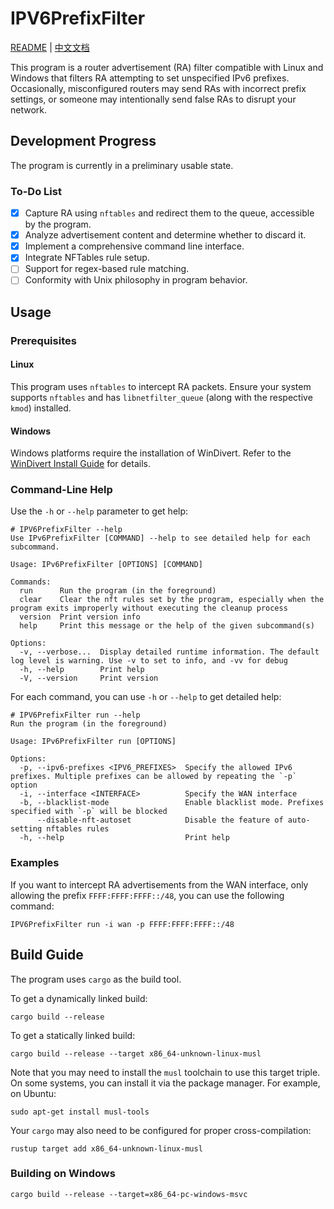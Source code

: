 # IPV6PrefixFilter

[README](README.md) | [中文文档](README_ZH.md)

This program is a router advertisement (RA) filter compatible with Linux and Windows that filters RA attempting to set unspecified IPv6 prefixes. Occasionally, misconfigured routers may send RAs with incorrect prefix settings, or someone may intentionally send false RAs to disrupt your network.

## Development Progress
The program is currently in a preliminary usable state.

### To-Do List

- [x] Capture RA using `nftables` and redirect them to the queue, accessible by the program.
- [x] Analyze advertisement content and determine whether to discard it.
- [x] Implement a comprehensive command line interface.
- [x] Integrate NFTables rule setup.
- [ ] Support for regex-based rule matching.
- [ ] Conformity with Unix philosophy in program behavior.

## Usage

### Prerequisites

#### Linux
This program uses `nftables` to intercept RA packets. Ensure your system supports `nftables` and has `libnetfilter_queue` (along with the respective `kmod`) installed.

#### Windows
Windows platforms require the installation of WinDivert. Refer to the [WinDivert Install Guide](Windivert_Install_Guide.md) for details.

### Command-Line Help

Use the `-h` or `--help` parameter to get help:

```shell
# IPV6PrefixFilter --help
Use IPv6PrefixFilter [COMMAND] --help to see detailed help for each subcommand.

Usage: IPv6PrefixFilter [OPTIONS] [COMMAND]

Commands:
  run      Run the program (in the foreground)
  clear    Clear the nft rules set by the program, especially when the program exits improperly without executing the cleanup process
  version  Print version info
  help     Print this message or the help of the given subcommand(s)

Options:
  -v, --verbose...  Display detailed runtime information. The default log level is warning. Use -v to set to info, and -vv for debug
  -h, --help        Print help
  -V, --version     Print version
```

For each command, you can use `-h` or `--help` to get detailed help:

```shell
# IPV6PrefixFilter run --help
Run the program (in the foreground)

Usage: IPv6PrefixFilter run [OPTIONS]

Options:
  -p, --ipv6-prefixes <IPV6_PREFIXES>  Specify the allowed IPv6 prefixes. Multiple prefixes can be allowed by repeating the `-p` option
  -i, --interface <INTERFACE>          Specify the WAN interface
  -b, --blacklist-mode                 Enable blacklist mode. Prefixes specified with `-p` will be blocked
      --disable-nft-autoset            Disable the feature of auto-setting nftables rules
  -h, --help                           Print help
```

### Examples

If you want to intercept RA advertisements from the WAN interface, only allowing the prefix `FFFF:FFFF:FFFF::/48`, you can use the following command:

```shell
IPV6PrefixFilter run -i wan -p FFFF:FFFF:FFFF::/48
```

## Build Guide

The program uses `cargo` as the build tool.

To get a dynamically linked build:

```shell
cargo build --release
```

To get a statically linked build:

```shell
cargo build --release --target x86_64-unknown-linux-musl
```

Note that you may need to install the `musl` toolchain to use this target triple. On some systems, you can install it via the package manager. For example, on Ubuntu:

```shell
sudo apt-get install musl-tools
```

Your `cargo` may also need to be configured for proper cross-compilation:

```shell
rustup target add x86_64-unknown-linux-musl
```

### Building on Windows

```shell
cargo build --release --target=x86_64-pc-windows-msvc
```

